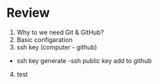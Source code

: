 # Review

1. Why to we need Git & GitHub?
2. Basic configaration
3. ssh key (computer - github)
- ssh key generate
-ssh public key add to
github
4. test 